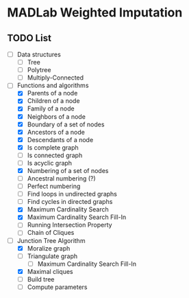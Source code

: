 # MADLab Weighted Imputation

## TODO List

- [ ] Data structures
    - [ ] Tree
    - [ ] Polytree
    - [ ] Multiply-Connected
- [ ] Functions and algorithms
    - [x] Parents of a node
    - [x] Children of a node
    - [x] Family of a node
    - [x] Neighbors of a node
    - [x] Boundary of a set of nodes
    - [x] Ancestors of a node
    - [x] Descendants of a node
    - [x] Is complete graph
    - [ ] Is connected graph
    - [ ] Is acyclic graph
    - [x] Numbering of a set of nodes
    - [ ] Ancestral numbering (?)
    - [ ] Perfect numbering
    - [ ] Find loops in undirected graphs
    - [ ] Find cycles in directed graphs
    - [x] Maximum Cardinality Search
    - [x] Maximum Cardinality Search Fill-In
    - [ ] Running Intersection Property
    - [ ] Chain of Cliques
- [ ] Junction Tree Algorithm
    - [x] Moralize graph
    - [ ] Triangulate graph
        - [ ] Maximum Cardinality Search Fill-In
    - [x] Maximal cliques
    - [ ] Build tree
    - [ ] Compute parameters
